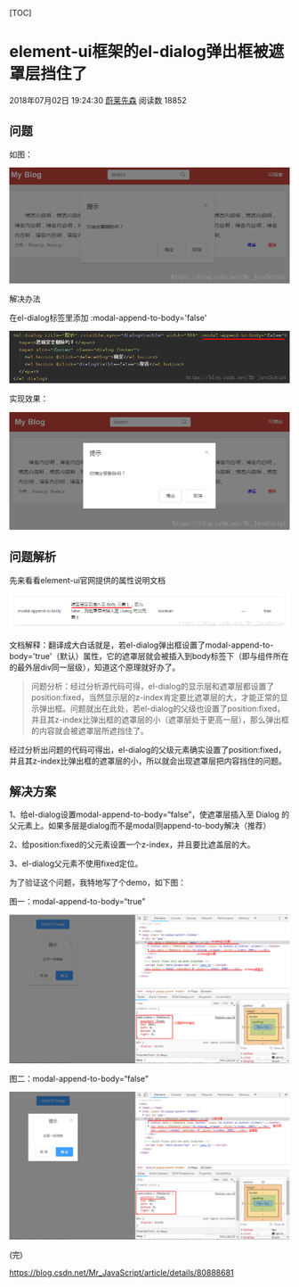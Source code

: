 [TOC]



# element-ui框架的el-dialog弹出框被遮罩层挡住了

2018年07月02日 19:24:30 [蔚莱先森](https://me.csdn.net/Mr_JavaScript) 阅读数 18852

## 问题

如图：

![img](image-201907241632/70.png)

解决办法

在el-dialog标签里添加 :modal-append-to-body='false'

![img](image-201907241632/70-20190724162912421.png)

实现效果：

![img](image-201907241632/70-20190724162912342.png)

## 问题解析

先来看看element-ui官网提供的属性说明文档

![img](image-201907241632/70-20190724162912274.png)

文档解释：翻译成大白话就是，若el-dialog弹出框设置了modal-append-to-body='true'（默认）属性，它的遮罩层就会被插入到body标签下（即与组件所在的最外层div同一层级），知道这个原理就好办了。

> 问题分析：经过分析源代码可得，el-dialog的显示层和遮罩层都设置了position:fixed，当然显示层的z-index肯定要比遮罩层的大，才能正常的显示弹出框。问题就出在此处，若el-dialog的父级也设置了position:fixed，并且其z-index比弹出框的遮罩层的小（遮罩层处于更高一层），那么弹出框的内容就会被遮罩层所遮挡住了。

经过分析出问题的代码可得出，el-dialog的父级元素确实设置了position:fixed，并且其z-index比弹出框的遮罩层的小，所以就会出现遮罩层把内容挡住的问题。

## 解决方案

1、给el-dialog设置modal-append-to-body=“false”，使遮罩层插入至 Dialog 的父元素上。如果多层是dialog而不是modal则append-to-body解决（推荐）

2、给position:fixed的父元素设置一个z-index，并且要比遮盖层的大。

3、el-dialog父元素不使用fixed定位。

 

为了验证这个问题，我特地写了个demo，如下图：

图一：modal-append-to-body=“true”

![img](image-201907241632/70-20190724162912603.png)

图二：modal-append-to-body=“false”

![img](image-201907241632/70-20190724162912617.png)

(完)







<https://blog.csdn.net/Mr_JavaScript/article/details/80888681>